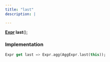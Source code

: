 ```yaml
---
title: "last"
description: |

---
```

<span class="dart-code"><strong>[Expr] last</strong>();</span>


### Implementation
```dart
Expr get last => Expr.agg(AggExpr.last(this));
```

[Expr]: /reference/classes/expr/